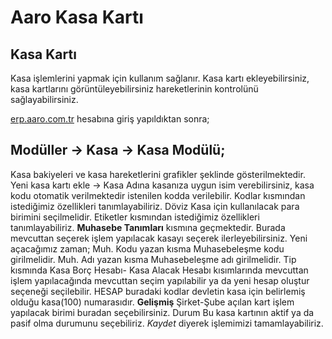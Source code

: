 ﻿
# Aaro Kasa Kartı

## Kasa Kartı

Kasa işlemlerini yapmak için kullanım sağlanır. Kasa kartı ekleyebilirsiniz, kasa kartlarını görüntüleyebilirsiniz hareketlerinin kontrolünü sağlayabilirsiniz.

[erp.aaro.com.tr](http://erp.aaro.com.tr) hesabına giriş yapıldıktan sonra; 

## Modüller -> Kasa -> Kasa Modülü;

Kasa bakiyeleri ve kasa hareketlerini grafikler şeklinde gösterilmektedir. 
Yeni kasa kartı ekle → Kasa Adına kasanıza uygun isim verebilirsiniz, kasa kodu otomatik verilmektedir istenilen kodda verilebilir. 
Kodlar kısmından istediğimiz özellikleri tanımlayabiliriz.
Döviz Kasa için kullanılacak para birimini seçilmelidir.
Etiketler kısmından istediğimiz özellikleri tanımlayabiliriz.
**Muhasebe Tanımları** kısmına geçmektedir.
Burada mevcuttan seçerek işlem yapılacak kasayı seçerek ilerleyebilirsiniz. 
Yeni açacağımız zaman; Muh. Kodu yazan kısma Muhasebeleşme kodu girilmelidir.
Muh. Adı yazan kısma Muhasebeleşme adı girilmelidir.
Tip kısmında 
Kasa Borç Hesabı- Kasa Alacak Hesabı kısımlarında mevcuttan işlem yapılacağında mevcuttan seçim yapılabilir ya da yeni hesap oluştur seçeneği seçilebilir.
HESAP buradaki kodlar devletin kasa için belirlemiş olduğu kasa(100) numarasıdır.
**Gelişmiş** 
Şirket-Şube açılan kart işlem yapılacak birimi buradan seçebilirsiniz.
Durum Bu kasa kartının aktif ya da pasif olma durumunu seçebiliriz.
*Kaydet* diyerek işlemimizi tamamlayabiliriz.
